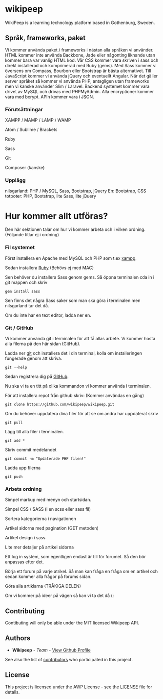 # wikipeep
WikiPeep is a learning technology platform based in Gothenburg, Sweden.

## Språk, frameworks, paket

Vi kommer använda paket / frameworks i nästan alla språken vi använder. HTML kommer inte använda Backbone, Jade eller någonting liknande utan kommer bara var vanlig HTML kod. Vår CSS kommer vara skriven i sass och direkt installerad och komprimerad med Ruby (gems). Med Sass kommer vi översens om Compass, Bourbon eller Bootstrap är bästa alternativet. Till JavaScript kommer vi använda jQuery och eventuellt Angular. När det gäller server språket så kommer vi använda PHP, antagligen utan frameworks men vi kanske använder Slim / Laravel. Backend systemet kommer vara drivet av MySQL och drivas med PHPMyAdmin. Alla encryptioner kommer vara med bcrypt. APIn kommer vara i JSON. 

### Förutsättningar

XAMPP / MAMP / LAMP / WAMP

Atom / Sublime / Brackets

Ruby

Sass

Git

Composer (kanske)


### Upplägg

nilsgarland: PHP / MySQL, Sass, Bootstrap, jQuery
En: Bootstrap, CSS
totpoter: PHP, Bootstrap, lite Sass, lite jQuery

# Hur kommer allt utföras?

Den här sektionen talar om hur vi kommer arbeta och i vilken ordning.  (Följande titlar ej i ordning)

### Fil systemet

Först installera en Apache med MySQL och PHP som t.ex [xampp](https://www.apachefriends.org/).

Sedan installera [Ruby](https://www.ruby-lang.org/en/downloads/) (Behövs ej med MAC)

Sen behöver du installera Sass genom gems. Så öppna terminalen cda in i git mappen och skriv

```
gem install sass
```

Sen finns det några Sass saker som man ska göra i terminalen men nilsgarland tar det då.

Om du inte har en text editor, ladda ner en.

### Git / GitHub

Vi kommer använda git i terminalen för att få allas arbete. Vi kommer hosta alla filerna på den här sidan (GitHub).

Ladda ner [git](https://git-scm.com) och installera det i din terminal, kolla om installeringen fungerade genom att skriva.

```
git --help
```

Sedan registrera dig på [GitHub](https://github.com).

Nu ska vi ta en titt på olika kommandon vi kommer använda i terminalen.

För att installera repot från github skriv: (Kommer användas en gång)
```
git clone https://github.com/wikipeep/wikipeep.git
```

Om du behöver uppdatera dina filer för att se om andra har uppdaterat skriv
```
git pull
```

Lägg till alla filer i terminalen.
```
git add *
```

Skriv commit medelandet
```
git commit -m "Updaterade PHP filen!"
```

Ladda upp filerna
```
git push
```

### Arbets ordning

Simpel markup med menyn och startsidan.

Simpel CSS / SASS (i en scss eller sass fil)

Sortera kategorierna i navigationen

Artikel sidorna med pagination (GET metoden)

Artikel design i sass

Lite mer detaljer på artikel sidorna

Ett log in system, som egentligen endast är till för forumet. Så den bör anpassas efter det.

Börja ett forum på varje atrikel. Så man kan fråga en fråga om en artikel och sedan kommer alla frågor på forums sidan.

Göra alla artiklarna (TRÅKIGA DELEN)

Om vi kommer på ideer på vägen så kan vi ta det då (:

## Contributing

Contibuting will only be able under the MIT licensed Wikipeep API.

## Authors

* **Wikipeep** - *Team* - [View Github Profile](https://github.com/wikipeep)

See also the list of [contributors](https://github.com/wikipeep/wikipeep/contributors) who participated in this project.

## License

This project is licensed under the AWP License - see the [LICENSE](LICENSE) file for details.
